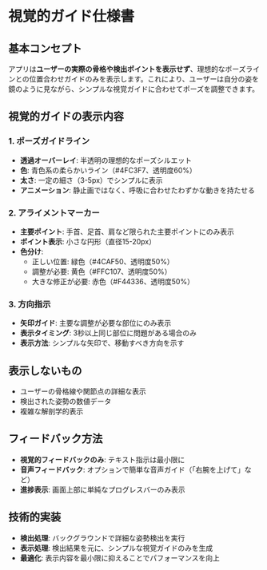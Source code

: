 # 視覚的ガイド仕様書

## 基本コンセプト
アプリは**ユーザーの実際の骨格や検出ポイントを表示せず**、理想的なポーズラインとの位置合わせガイドのみを表示します。これにより、ユーザーは自分の姿を鏡のように見ながら、シンプルな視覚ガイドに合わせてポーズを調整できます。

## 視覚的ガイドの表示内容

### 1. ポーズガイドライン
- **透過オーバーレイ**: 半透明の理想的なポーズシルエット
- **色**: 青色系の柔らかいライン（#4FC3F7、透明度60%）
- **太さ**: 一定の細さ（3-5px）でシンプルに表示
- **アニメーション**: 静止画ではなく、呼吸に合わせたわずかな動きを持たせる

### 2. アライメントマーカー
- **主要ポイント**: 手首、足首、肩など限られた主要ポイントにのみ表示
- **ポイント表示**: 小さな円形（直径15-20px）
- **色分け**:
  - 正しい位置: 緑色（#4CAF50、透明度50%）
  - 調整が必要: 黄色（#FFC107、透明度50%）
  - 大きな修正が必要: 赤色（#F44336、透明度50%）

### 3. 方向指示
- **矢印ガイド**: 主要な調整が必要な部位にのみ表示
- **表示タイミング**: 3秒以上同じ部位に問題がある場合のみ
- **表示方法**: シンプルな矢印で、移動すべき方向を示す

## 表示しないもの
- ユーザーの骨格線や関節点の詳細な表示
- 検出された姿勢の数値データ
- 複雑な解剖学的表示

## フィードバック方法
- **視覚的フィードバックのみ**: テキスト指示は最小限に
- **音声フィードバック**: オプションで簡単な音声ガイド（「右腕を上げて」など）
- **進捗表示**: 画面上部に単純なプログレスバーのみ表示

## 技術的実装
- **検出処理**: バックグラウンドで詳細な姿勢検出を実行
- **表示処理**: 検出結果を元に、シンプルな視覚ガイドのみを生成
- **最適化**: 表示内容を最小限に抑えることでパフォーマンスを向上
